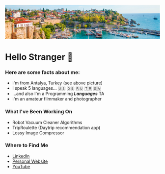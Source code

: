 ![Antalya](/images/antalya.jpeg)

# Hello Stranger 👋
### Here are some facts about me:
* I'm from Antalya, Turkey (see above picture)
* I speak 5 languages... :us: :de: :ru: 🇹🇷 🇸🇦
* ...and also I'm a Programming **_Languages_** TA
* I'm an amateur filmmaker and photographer

### What I've Been Working On
* Robot Vacuum Cleaner Algorithms
* TripRoulette (Daytrip recommendation app)
* Lossy Image Compressor

### Where to Find Me
* [LinkedIn](https://www.linkedin.com/in/dogacancolak/)
* [Personal Website](nan)
* [YouTube](https://www.youtube.com/user/esofmanitersgiyen07/featured?view_as=subscriber)
